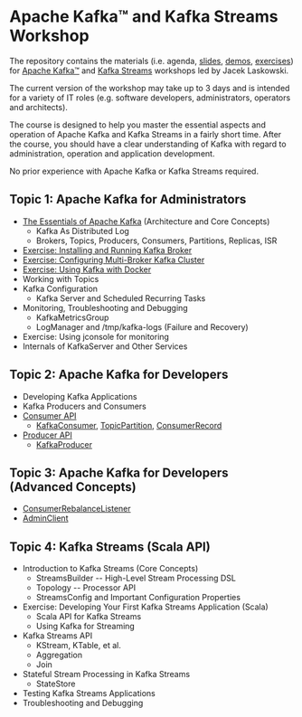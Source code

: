 # Apache Kafka™ and Kafka Streams Workshop

The repository contains the materials (i.e. agenda, [slides](slides#apache-kafka-and-kafka-streams-workshops), [demos](demos), [exercises](exercises)) for [Apache Kafka™](https://kafka.apache.org/) and [Kafka Streams](https://kafka.apache.org/documentation/streams/) workshops led by Jacek Laskowski.

The current version of the workshop may take up to 3 days and is intended for a variety of IT roles (e.g. software developers, administrators, operators and architects).

The course is designed to help you master the essential aspects and operation of Apache Kafka and Kafka Streams in a fairly short time. After the course, you should have a clear understanding of Kafka with regard to administration, operation and application development.

No prior experience with Apache Kafka or Kafka Streams required.

## Topic 1: Apache Kafka for Administrators

- [The Essentials of Apache Kafka](http://blog.jaceklaskowski.pl/kafka-workshop/slides/apache-kafka-essentials.html) (Architecture and Core Concepts)
  - Kafka As Distributed Log
  - Brokers, Topics, Producers, Consumers, Partitions, Replicas, ISR
- [Exercise: Installing and Running Kafka Broker](exercises/kafka-exercise-Installing-and-Running-Kafka-Broker.md)
- [Exercise: Configuring Multi-Broker Kafka Cluster](exercises/kafka-exercise-Configuring-Multi-Broker-Kafka-Cluster.md)
- [Exercise: Using Kafka with Docker](exercises/kafka-exercise-Using-Kafka-with-Docker.md)
- Working with Topics
- Kafka Configuration
  - Kafka Server and Scheduled Recurring Tasks
- Monitoring, Troubleshooting and Debugging
  - KafkaMetricsGroup
  - LogManager and /tmp/kafka-logs (Failure and Recovery)
- Exercise: Using jconsole for monitoring
- Internals of KafkaServer and Other Services

## Topic 2: Apache Kafka for Developers

- Developing Kafka Applications
- Kafka Producers and Consumers
- [Consumer API](https://kafka.apache.org/20/javadoc/org/apache/kafka/clients/consumer/Consumer.html)
  - [KafkaConsumer](https://kafka.apache.org/20/javadoc/org/apache/kafka/clients/consumer/KafkaConsumer.html), [TopicPartition](https://kafka.apache.org/20/javadoc/org/apache/kafka/common/TopicPartition.html), [ConsumerRecord](https://kafka.apache.org/20/javadoc/org/apache/kafka/clients/consumer/ConsumerRecord.html)
- [Producer API](http://kafka.apache.org/20/javadoc/org/apache/kafka/clients/producer/Producer.html)
  - [KafkaProducer](http://kafka.apache.org/20/javadoc/org/apache/kafka/clients/producer/KafkaProducer.html)

## Topic 3: Apache Kafka for Developers (Advanced Concepts)

- [ConsumerRebalanceListener](https://kafka.apache.org/20/javadoc/org/apache/kafka/clients/consumer/ConsumerRebalanceListener.html)
- [AdminClient](http://kafka.apache.org/20/javadoc/org/apache/kafka/clients/admin/AdminClient.html)

## Topic 4: Kafka Streams (Scala API)

- Introduction to Kafka Streams (Core Concepts)
  - StreamsBuilder -- High-Level Stream Processing DSL
  - Topology -- Processor API
  - StreamsConfig and Important Configuration Properties
- Exercise: Developing Your First Kafka Streams Application (Scala)
  - Scala API for Kafka Streams
  - Using Kafka for Streaming
- Kafka Streams API
  - KStream, KTable, et al.
  - Aggregation
  - Join
- Stateful Stream Processing in Kafka Streams
  - StateStore
- Testing Kafka Streams Applications
- Troubleshooting and Debugging
